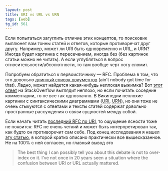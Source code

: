 ```yaml
---
layout: post
title: URI vs URL vs URN
tags: [web]
tg_id: 561
---
```

Если попытаться загуглить отличие этих концептов, то поисковик выплюнет вам тонны статей и ответов, которые противоречат друг другу. Например, может ли URI быть одновременно и URL, и URN? Иногда будет картинка с пересечением, иногда без (без картинок статьи можно не читать). А если углубляться в вопрос относительности/абсолютности, то там вообще черт ногу сломит.

Попробуем обратиться к первоисточнику — RFC. Проблема в том, что это довольно [длинный список документов](https://www.w3.org/Addressing/#background) (ain't nobody got time for that). Ладно, может найдется какая-нибудь неплохая выжимка? Вот [этот ответ](https://stackoverflow.com/a/28865728) на StackOverflow выглядит неплохо, но если почитать соседние комментарии, то не все так однозначно. В Википедии неплохие картинки с синтаксическими диаграммами ([URI](https://en.m.wikipedia.org/wiki/Uniform_Resource_Identifier#Syntax), [URN](https://en.m.wikipedia.org/wiki/Uniform_Resource_Name#Syntax)), но они тоже не очень стыкуются с ответами и тексты статей содержат довольно пространные рассуждения о связи сущностей между собой.

Если начать читать [последний RFC по URI](https://datatracker.ietf.org/doc/html/rfc3986#section-1.1.3), то ощущение ясности тоже не появится: RFC не очень четкий и может быть интерпретирован так, как будто он противоречит сам себе. Под конец исследования я нашел [эту статью](https://danielmiessler.com/p/difference-between-uri-url/), в которой кратко описано практически все вышесказанное. Не на 100% с ней согласен, но главный вывод это

> The best thing I can possibly tell you about this debate is not to over-index on it. I’ve not once in 20 years seen a situation where the confusion between URI or URL actually mattered. 


